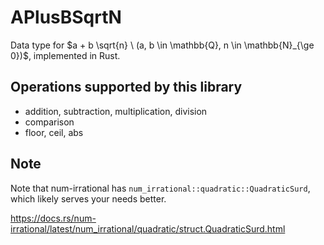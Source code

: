 # APlusBSqrtN

Data type for $a + b \sqrt{n} \ (a, b \in \mathbb{Q}, n \in \mathbb{N}_{\ge 0})$, implemented in Rust.

## Operations supported by this library

- addition, subtraction, multiplication, division
- comparison
- floor, ceil, abs

## Note

Note that num-irrational has `num_irrational::quadratic::QuadraticSurd`, which likely serves your needs better.

https://docs.rs/num-irrational/latest/num_irrational/quadratic/struct.QuadraticSurd.html
